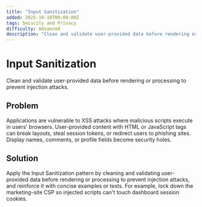 ```yaml
---
title: "Input Sanitization"
added: 2025-10-10T00:00:00Z
tags: Security and Privacy
difficulty: Advanced
description: "Clean and validate user-provided data before rendering or processing to prevent injection attacks."
---
```

# Input Sanitization

Clean and validate user-provided data before rendering or processing to prevent injection attacks.

## Problem

Applications are vulnerable to XSS attacks where malicious scripts execute in users' browsers. User-provided content with HTML or JavaScript tags can break layouts, steal session tokens, or redirect users to phishing sites. Display names, comments, or profile fields become security holes.

## Solution

Apply the Input Sanitization pattern by cleaning and validating user-provided data before rendering or processing to prevent injection attacks, and reinforce it with concise examples or tests. For example, lock down the marketing-site CSP so injected scripts can't touch dashboard session cookies.
